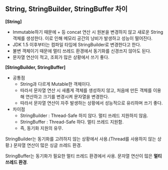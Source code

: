 ## String, StringBuilder, StringBuffer 차이



**[String]**

- Immutable하기 때문에 + 등 concat 연산 시 원본을 변경하지 않고 새로운 String 객체를 생성한다. 이로 인해 메모리 공간의 낭비가 발생하고 성능이 떨어진다.
- JDK 1.5 이후부터는 컴파일 타임에 StringBuilder로 변경한다고 한다.
- 불변 객체이기 때문에 멀티 쓰레드 환경에서 동기화를 신경쓰지 않아도 된다.
- 문자열 연산이 적고, 조회가 많은 상황에서 쓰기 좋다.



**[StringBuilder, StringBuffer]**

- 공통점
  - String과 다르게 Mutable한 객체이다.
  - 따라서 문자열 연산 시 새롭게 객체를 생성하지 않고, 처음에 만든 객체를 이용해 연산하고 크기를 변경시켜 문자열을 변경한다.
  - 따라서 문자열 연산이 자주 발생하는 상황에서 성능적으로 유리하며 쓰기 좋다.
- 차이점
  - StringBuilder : Thread-Safe 하지 않다. 멀티 쓰레드 지원하지 않음.
  - StringBuffer : Thread-Safe 하다. 멀티 쓰레드 지원함.
  - 즉, 동기화 지원의 유무.

StringBuilder는 동기화를 고려하지 않는 상황에서 사용.(Thread를 사용하지 않는 상황.) 문자열 연산이 많은 싱글 쓰레드 환경. 

StringBuffer는 동기화가 필요한 멀티 쓰레드 환경에서 사용. 문자열 연산이 많은 **멀티 쓰레드 환경**.

